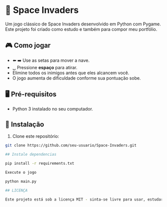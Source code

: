 # 🚀 Space Invaders

Um jogo clássico de Space Invaders desenvolvido em Python com Pygame.  
Este projeto foi criado como estudo e também para compor meu portfólio.

## 🎮 Como jogar

- ⬅️ ➡️ Use as setas para mover a nave.
- ␣ Pressione **espaço** para atirar.
- Elimine todos os inimigos antes que eles alcancem você.
- O jogo aumenta de dificuldade conforme sua pontuação sobe.

## 🖥️ Pré-requisitos

- Python 3 instalado no seu computador.

## 🔧 Instalação

1. Clone este repositório:

```bash
git clone https://github.com/seu-usuario/Space-Invaders.git

## Instale dependencias

pip install -r requirements.txt

Execute o jogo

python main.py

## LICENÇA

Este projeto está sob a licença MIT - sinta-se livre para usar, estudar e modificar.
